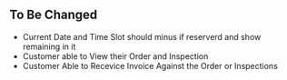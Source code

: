  ## To Be Changed 

 - Current Date and Time Slot should minus if reserverd  and show remaining in it 
 - Customer able to View their Order and Inspection 
 - Customer Able to Recevice Invoice Against the Order or Inspections 

 